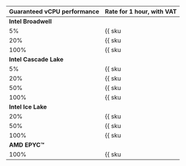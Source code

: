 Guaranteed vCPU performance | Rate for 1 hour, with VAT
--- | ---
**Intel Broadwell** |
5% | {{ sku|RUB|compute.vm.cpu.c05.preemptible|string }}
20% | {{ sku|RUB|compute.vm.cpu.c20.preemptible|string }}
100% | {{ sku|RUB|compute.vm.cpu.c100.preemptible|string }}
**Intel Cascade Lake** |
5% | {{ sku|RUB|compute.vm.cpu.c05.preemptible.v2|string }}
20% | {{ sku|RUB|compute.vm.cpu.c20.preemptible.v2|string }}
50% | {{ sku|RUB|compute.vm.cpu.c50.preemptible.v2|string }}
100% | {{ sku|RUB|compute.vm.cpu.c100.preemptible.v2|string }}
**Intel Ice Lake** |
20% | {{ sku|RUB|compute.vm.cpu.c20.preemptible.v3|string }}
50% | {{ sku|RUB|compute.vm.cpu.c50.preemptible.v3|string }}
100% | {{ sku|RUB|compute.vm.cpu.c100.preemptible.v3|string }}
**AMD EPYC™** |
100% | {{ sku|RUB|compute.vm.cpu.c100.gpu-standard.preemptible.v3|string }}
